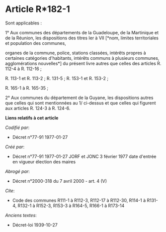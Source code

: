 # Article R*182-1

Sont applicables : 

1° Aux communes des départements de la Guadeloupe, de la Martinique et de la Réunion, les dispositions des titres Ier à VII
[*nom, limites territoriales et population des communes,

organes de la commune, police, stations classées, intérêts propres à certaines catégories d'habitants, intérêts communs à
plusieurs communes, agglomérations nouvelles*] du présent livre autres que celles des articles R. 112-4 à R. 112-16 ;

R. 113-1 et R. 113-2 ; R. 131-5 ; R. 153-1 et R. 153-2 ;

R. 165-1 à R. 165-35 ; 

2° Aux communes du département de la Guyane, les dispositions autres que celles qui sont mentionnées au 1/ ci-dessus et que
celles qui figurent aux articles R. 124-3 à R. 124-6.

**Liens relatifs à cet article**

_Codifié par_:

  - Décret n°77-91 1977-01-27

_Créé par_:

  - Décret n°77-91 1977-01-27 JORF et JONC 3 février 1977 date d'entrée en vigueur élection des maires

_Abrogé par_:

  - Décret n°2000-318 du 7 avril 2000 - art. 4 (V)

_Cite_:

  - Code des communes R111-1 à R112-3, R112-17 à R112-30, R114-1 à R131-4, R132-1 à R152-3, R153-3 à R164-5, R166-1 à R173-14

_Anciens textes_:

  - Décret-loi 1939-10-27
